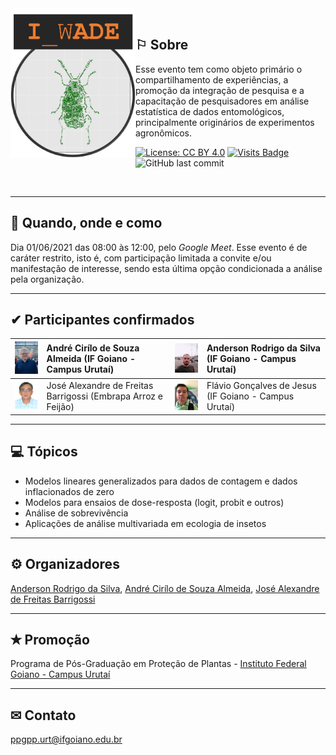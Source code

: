 <img align="left" src="imagens/logo_wade.png" width="200">

<br />

## &#x2690; Sobre
Esse evento tem como objeto primário o compartilhamento de experiências, a promoção da integração de pesquisa e a capacitação de pesquisadores em análise estatística de dados entomológicos, principalmente originários de experimentos agronômicos.

[![License: CC BY 4.0](https://img.shields.io/badge/License-CC%20BY%204.0-lightgrey.svg)](https://creativecommons.org/licenses/by/4.0/)
[![Visits Badge](https://badges.pufler.dev/visits/ppgppurt/wade)](https://ppgppurt.github.io/wade)
![GitHub last commit](https://img.shields.io/github/last-commit/ppgppurt/wade?color=orange&style=flat)

<br />

_____

## &#x1f4dd; Quando, onde e como
Dia 01/06/2021 das 08:00 às 12:00, pelo *Google Meet*. Esse evento é de caráter restrito, isto é, com participação limitada a convite e/ou manifestação de interesse, sendo esta última opção condicionada a análise pela organização.

_____

## &#x2714; Participantes confirmados
 
[<img src="imagens/andre_cirilo.jpg" width="100">](http://lattes.cnpq.br/7511716135317356) | André Cirílo de Souza Almeida (IF Goiano - Campus Urutaí) | [<img src="imagens/anderson_silva.jpg" width="100">](http://lattes.cnpq.br/3916683240962357) | Anderson Rodrigo da Silva (IF Goiano - Campus Urutaí)
-----------|:------------------------------------------------------|:-----------|:------------------------------------------------------
[<img src="imagens/jose_alexandre.jpg" width="100">](http://lattes.cnpq.br/5377957113836597) | José Alexandre de Freitas Barrigossi (Embrapa Arroz e Feijão) | [<img src="imagens/flavio_goncalves.jpg" width="100">](http://lattes.cnpq.br/7529042187654040) | Flávio Gonçalves de Jesus (IF Goiano - Campus Urutaí)

_____

## &#x1f4bb; Tópicos
- Modelos lineares generalizados para dados de contagem e dados inflacionados de zero
- Modelos para ensaios de dose-resposta (logit, probit e outros)
- Análise de sobrevivência
- Aplicações de análise multivariada em ecologia de insetos

_____

## &#9881; Organizadores
[Anderson Rodrigo da Silva](http://lattes.cnpq.br/3916683240962357), [André Cirílo de Souza Almeida](http://lattes.cnpq.br/7511716135317356), [José Alexandre de Freitas Barrigossi](http://lattes.cnpq.br/5377957113836597)

_____

## &#x272D; Promoção
Programa de Pós-Graduação em Proteção de Plantas - [Instituto Federal Goiano - Campus Urutaí](https://www.ifgoiano.edu.br/home/index.php/urutai)

_____

## &#x2709; Contato
<ppgpp.urt@ifgoiano.edu.br>
